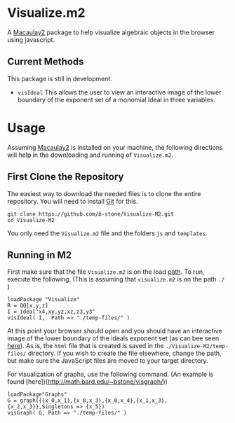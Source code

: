 Visualize.m2
========

A [Macaulay2](https://github.com/Macaulay2/M2) package to help visualize algebraic objects in the browser using javascript.

Current Methods
----

This package is still in development.

* `visIdeal` This allows the user to view an interactive image of the lower boundary of the exponent set of a monomial ideal in three variables.




Usage
=====

Assuming [Macaulay2](https://github.com/Macaulay2/M2) is installed on your machine, the following directions will help in the downloading and running of `Visualize.m2`.

First Clone the Repository
------

The easiest way to download the needed files is to clone the entire repository. You will need to install [Git](https://help.github.com/articles/set-up-git) for this.

```
git clone https://github.com/b-stone/Visualize-M2.git
cd Visualize-M2
```

You only need the `Visualize.m2` file and the folders `js` and `templates`.

Running in M2
----

First make sure that the file `Visualize.m2` is on the load [path](http://www.math.uiuc.edu/Macaulay2/doc/Macaulay2-1.6/share/doc/Macaulay2/Macaulay2Doc/html/_path.html). To run, execute the following. (This is assuming that `visualize.m2` is on the path `./` )

```
loadPackage "Visualize"
R = QQ[x,y,z]
I = ideal"x4,xy,yz,xz,z3,y3"
visIdeal( I,  Path => "./temp-files/" )
```

At this point your browser should open and you should have an interactive image of the lower boundary of the ideals exponent set (as can bee seen [here](http://math.bard.edu/bstone/visideal/)). As is, the `html` file that is created is saved in the `./Visualize-M2/temp-files/` directory. If you wish to create the file elsewhere, change the path, but make sure the JavaScript files are moved to your target directory.

For visualization of graphs, use the following command. (An example is found [here])(http://math.bard.edu/~bstone/visgraph/))

```
loadPackage"Graphs"
G = graph({{x_0,x_1},{x_0,x_3},{x_0,x_4},{x_1,x_3},{x_2,x_3}},Singletons => {x_5})
visGraph( G, Path => "./temp-files/" )
```



